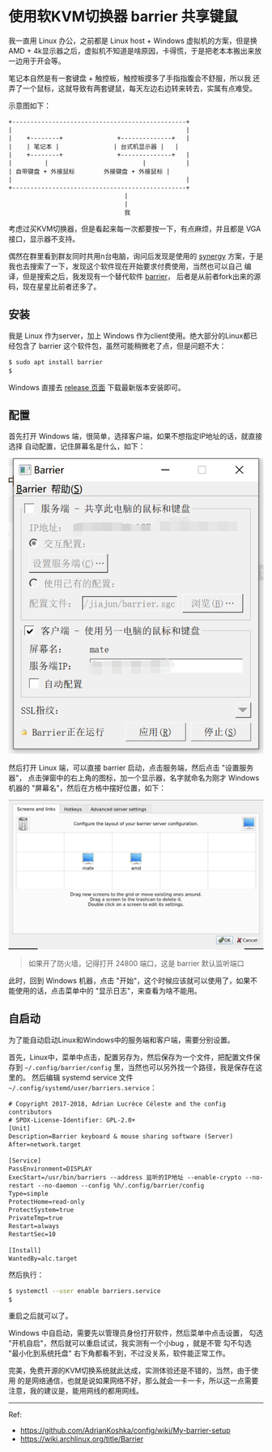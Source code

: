 # 使用软KVM切换器 barrier 共享键鼠

我一直用 Linux 办公，之前都是 Linux host + Windows 虚拟机的方案，但是换
AMD + 4k显示器之后，虚拟机不知道是啥原因，卡得慌，于是把老本本搬出来放
一边用于开会等。

笔记本自然是有一套键盘 + 触控板，触控板摸多了手指指腹会不舒服，所以我
还弄了一个鼠标，这就导致有两套键鼠，每天左边右边转来转去，实属有点难受。

示意图如下：

```
+------------------------------------------------+
|                                                |
|    +--------+               +--------------+   |
|    | 笔记本 |               | 台式机显示器 |   |
|    +--------+               +--------------+   |
|         |                          |           |
| 自带键盘 + 外接鼠标        外接键盘 + 外接鼠标 |
|                                                |
+------------------------------------------------+
                                |
                                |
                                我
```

考虑过买KVM切换器，但是看起来每一次都要按一下，有点麻烦，并且都是 VGA 接口，显示器不支持。

偶然在群里看到群友同时共用n台电脑，询问后发现是使用的 [synergy](https://github.com/symless/synergy-core)
方案，于是我也去搜索了一下，发现这个软件现在开始要求付费使用，当然也可以自己
编译，但是搜索之后，我发现有一个替代软件 [barrier](https://github.com/debauchee/barrier)，
后者是从前者fork出来的源码，现在星星比前者还多了。

## 安装

我是 Linux 作为server，加上 Windows 作为client使用。绝大部分的Linux都已经包含了
barrier 这个软件包，虽然可能稍微老了点，但是问题不大：

```bash
$ sudo apt install barrier
$
```

Windows 直接去 [release 页面](https://github.com/debauchee/barrier/releases) 下载最新版本安装即可。

## 配置

首先打开 Windows 端，很简单，选择客户端，如果不想指定IP地址的话，就直接选择 自动配置，记住屏幕名是什么，如下：

![barrier client](./img/barrier_client.png)

然后打开 Linux 端，可以直接 barrier 启动，点击服务端，然后点击 "设置服务器"，
点击弹窗中的右上角的图标，加一个显示器，名字就命名为刚才 Windows 机器的 "屏幕名"，然后在方格中摆好位置，如下：

![barrier server](./img/barrier_server.png)

> 如果开了防火墙，记得打开 24800 端口，这是 barrier 默认监听端口

此时，回到 Windows 机器，点击 "开始"，这个时候应该就可以使用了，如果不能使用的话，点击菜单中的 "显示日志"，来查看为啥不能用。

## 自启动

为了能自动启动Linux和Windows中的服务端和客户端，需要分别设置。

首先，Linux中，菜单中点击，配置另存为，然后保存为一个文件，把配置文件保存到
`~/.config/barrier/config` 里，当然也可以另外找一个路径，我是保存在这里的。
然后编辑 systemd service 文件 `~/.config/systemd/user/barriers.service`：

```systemd
# Copyright 2017-2018, Adrian Lucrèce Céleste and the config contributors
# SPDX-License-Identifier: GPL-2.0+
[Unit]
Description=Barrier keyboard & mouse sharing software (Server)
After=network.target

[Service]
PassEnvironment=DISPLAY
ExecStart=/usr/bin/barriers --address 监听的IP地址 --enable-crypto --no-restart --no-daemon --config %h/.config/barrier/config
Type=simple
ProtectHome=read-only
ProtectSystem=true
PrivateTmp=true
Restart=always
RestartSec=10

[Install]
WantedBy=alc.target
```

然后执行：

```bash
$ systemctl --user enable barriers.service
$ 
```

重启之后就可以了。

Windows 中自启动，需要先以管理员身份打开软件，然后菜单中点击设置，
勾选 "开机自启"，然后就可以重启试试，我实测有一个小bug ，就是不管
勾不勾选 "最小化到系统托盘" 右下角都看不到，不过没关系，软件能正常工作。

完美，免费开源的KVM切换系统就此达成，实测体验还是不错的，当然，由于使用
的是网络通信，也就是说如果网络不好，那么就会一卡一卡，所以这一点需要
注意，我的建议是，能用网线的都用网线。

---

Ref:

- https://github.com/AdrianKoshka/config/wiki/My-barrier-setup
- https://wiki.archlinux.org/title/Barrier
